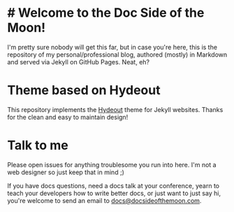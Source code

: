 # # Welcome to the Doc Side of the Moon!

I'm pretty sure nobody will get this far, but in case you're here, this is the repository of my personal/professional blog, authored (mostly) in Markdown and served via Jekyll on GitHub Pages. Neat, eh?

# Theme based on Hydeout

This repository implements the [Hydeout](https://github.com/fongandrew/hydeout) theme for Jekyll websites. Thanks for the clean and easy to maintain design!

# Talk to me

Please open issues for anything troublesome you run into here. I'm not a web designer so just keep that in mind ;)

If you have docs questions, need a docs talk at your conference, yearn to teach your developers how to write better docs, or just want to just say hi, you're welcome to send an email to [docs@docsideofthemoon.com](mailto:docs@docsideofthemoon.com).
